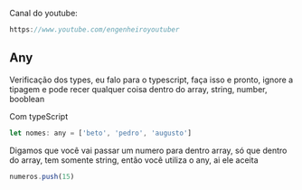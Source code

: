 Canal do youtube:

```js
https://www.youtube.com/engenheiroyoutuber
```

## Any 

Verificação dos types, eu falo para o typescript, faça isso e pronto, ignore a tipagem e pode recer qualquer coisa dentro do array, string, number, booblean

Com typeScript

```js
let nomes: any = ['beto', 'pedro', 'augusto']
```

Digamos que você vai passar um numero para dentro array, só que dentro do array, tem somente string, então você utiliza o any, ai ele aceita
```js
numeros.push(15)
```
